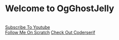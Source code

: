 <html>
<body>
<h1> Welcome to OgGhostJelly </h1>
<br> <a href="https://www.youtube.com/channel/UCD1IYOrmoXBFBArQ4lSxUYQ">Subscribe To Youtube</a> </br>
<a href="https://scratch.mit.edu/users/OgGhostJelly/">Follow Me On Scratch</a>
<a href="https://github.com/coderserif">Check Out Coderserif</a>
</body>
</html>

